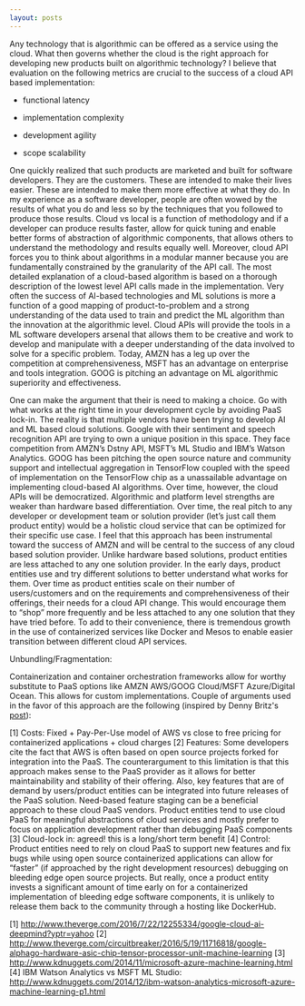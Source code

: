 ```yaml
---
layout: posts
---
```


Any technology that is algorithmic can be offered as a service using the cloud. What then governs whether the cloud is the right approach for developing new products built on algorithmic technology? I believe that evaluation on the following metrics are crucial to the success of a cloud API based implementation:

- functional latency

- implementation complexity

- development agility

- scope scalability

One quickly realized that such products are marketed and built for software developers. They are the customers. These are intended to make their lives easier. These are intended to make them more effective at what they do. In my experience as a software developer, people are often wowed by the results of what you do and less so by the techniques that you followed to produce those results. Cloud vs local is a function of methodology and if a developer can produce results faster, allow for quick tuning and enable better forms of abstraction of algorithmic components, that allows others to understand the methodology and results equally well. Moreover, cloud API forces you to think about algorithms in a modular manner because you are fundamentally constrained by the granularity of the API call. The most detailed explanation of a cloud-based algorithm is based on a thorough description of the lowest level API calls made in the implementation.
Very often the success of AI-based technologies and ML solutions is more a function of a good mapping of product-to-problem and a strong understanding of the data used to train and predict the ML algorithm than the innovation at the algorithmic level. Cloud APIs will provide the tools in a ML software developers arsenal that allows them to be creative and work to develop and manipulate with a deeper understanding of the data involved to solve for a specific problem. Today, AMZN has a leg up over the competition at comprehensiveness, MSFT has an advantage on enterprise and tools integration. GOOG is pitching an advantage on ML algorithmic superiority and effectiveness.

One can make the argument that their is need to making a choice. Go with what works at the right time in your development cycle by avoiding PaaS lock-in. The reality is that multiple vendors have been trying to develop AI and ML based cloud solutions. Google with their sentiment and speech recognition API are trying to own a unique position in this space. They face competition from AMZN’s Dstny API, MSFT’s ML Studio and IBM’s Watson Analytics. GOOG has been pitching the open source nature and community support and intellectual aggregation in TensorFlow coupled with the speed of implementation on the TensorFlow chip as a unassailable advantage on implementing cloud-based AI algorithms. Over time, however, the cloud APIs will be democratized. Algorithmic and platform level strengths are weaker than hardware based differentiation. Over time, the real pitch to any developer or development team or solution provider (let’s just call them product entity) would be a holistic cloud service that can be optimized for their specific use case. I feel that this approach has been instrumental toward the success of AMZN and will be central to the success of any cloud based solution provider. Unlike hardware based solutions, product entities are less attached to any one solution provider. In the early days, product entities use and try different solutions to better understand what works for them. Over time as product entities scale on their number of users/customers and on the requirements and comprehensiveness of their offerings, their needs for a cloud API change. This would encourage them to “shop” more frequently and be less attached to any one solution that they have tried before. To add to their convenience, there is tremendous growth in the use of containerized services like Docker and Mesos to enable easier transition between different cloud API services.

Unbundling/Fragmentation:

Containerization and container orchestration frameworks allow for worthy substitute to PaaS options like AMZN AWS/GOOG Cloud/MSFT Azure/Digital Ocean. This allows for custom implementations. Couple of arguments used in the favor of this approach are the following (inspired by Denny Britz's [post]):

[1] Costs: Fixed + Pay-Per-Use model of AWS vs close to free pricing for containerized applications + cloud charges
[2] Features: Some developers cite the fact that AWS is often based on open source projects forked for integration into the PaaS. The counterargument to this limitation is that this approach makes sense to the PaaS provider as it allows for better maintainability and stability of their offering. Also, key features that are of demand by users/product entities can be integrated into future releases of the PaaS solution. Need-based feature staging can be a beneficial approach to these cloud PaaS vendors. Product entities tend to use cloud PaaS for meaningful abstractions of cloud services and mostly prefer to focus on application development rather than debugging PaaS components
[3] Cloud-lock in: agreed! this is a long/short term benefit
[4] Control: Product entities need to rely on cloud PaaS to support new features and fix bugs while using open source containerized applications can allow for “faster” (if approached by the right development resources) debugging on bleeding edge open source projects. But really, once a product entity invests a significant amount of time early on for a containerized implementation of bleeding edge software components, it is unlikely to release them back to the community through a hosting like DockerHub.

[1] http://www.theverge.com/2016/7/22/12255334/google-cloud-ai-deepmind?yptr=yahoo
[2] http://www.theverge.com/circuitbreaker/2016/5/19/11716818/google-alphago-hardware-asic-chip-tensor-processor-unit-machine-learning
[3] http://www.kdnuggets.com/2014/11/microsoft-azure-machine-learning.html
[4] IBM Watson Analytics vs MSFT ML Studio: http://www.kdnuggets.com/2014/12/ibm-watson-analytics-microsoft-azure-machine-learning-p1.html

[post]: http://blog.dennybritz.com/2015/10/06/the-unbundling-of-aws/
